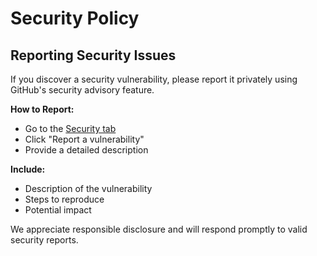 # Security Policy

## Reporting Security Issues

If you discover a security vulnerability, please report it privately using GitHub's security advisory feature.

**How to Report:**
- Go to the [Security tab](https://github.com/mumtazkahn/psx-terminal/security) 
- Click "Report a vulnerability"
- Provide a detailed description

**Include:**
- Description of the vulnerability
- Steps to reproduce
- Potential impact

We appreciate responsible disclosure and will respond promptly to valid security reports.